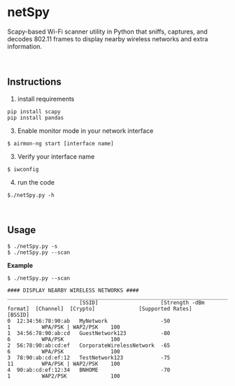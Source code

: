 # netSpy
Scapy-based Wi-Fi scanner utility in Python that sniffs, captures, and decodes 802.11 frames to display nearby wireless networks and extra information. 


<br>

## Instructions

1. install requirements
```
pip install scapy
pip install pandas
```
3. Enable monitor mode in your network interface

```
$ airmon-ng start [interface name]
```

3. Verify your interface name

```
$ iwconfig
```

4. run the code
```
$./netSpy.py -h 
```

<br>

## Usage

```
$ ./netSpy.py -s
$ ./netSpy.py --scan
```

**Example**

```
$ ./netSpy.py --scan

#### DISPLAY NEARBY WIRELESS NETWORKS ####
___________________________________________________________________________________________________________________________
                       [SSID]                    [Strength -dBm format]  [Channel]  [Crypto]              [Supported Rates]            
[BSSID]  
0  12:34:56:78:90:ab   MyNetwork                 -50                      1          WPA/PSK | WAP2/PSK    100  
1  34:56:78:90:ab:cd   GuestNetwork123           -80                      6          WPA/PSK               100
2  56:78:90:ab:cd:ef   CorporateWirelessNetwork  -65                      6          WPA/PSK               100
3  78:90:ab:cd:ef:12   TestNetwork123            -75                      11         WPA/PSK | WAP2/PSK    100
4  90:ab:cd:ef:12:34   BNHOME                    -70                      1          WAP2/PSK              100

```

<br>

